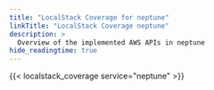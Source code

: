```yaml
---
title: "LocalStack Coverage for neptune"
linkTitle: "LocalStack Coverage neptune"
description: >
  Overview of the implemented AWS APIs in neptune
hide_readingtime: true
---
```


{{< localstack_coverage service="neptune" >}}

